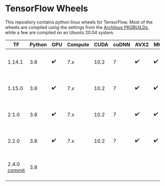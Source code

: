 # TensorFlow Wheels
This repository contains python linux wheels for TensorFlow. Most of the
wheels are compiled using the settings from the
[Archlinux PKGBUILDs](https://github.com/archlinux/svntogit-community/blob/packages/tensorflow/trunk/PKGBUILD),
while a few are compiled on an Ubuntu 20.04 system.

| TF | Python | GPU | Compute | CUDA | cuDNN | AVX2 | MKL | TensorRT | File |
|-|-|-|-|-|-|-|-|-|-|
| 1.14.1 | 3.8 | :heavy_check_mark: | 7.x | 10.2 | 7 | :heavy_check_mark: | :heavy_check_mark: | 6 | [tensorflow_gpu-1.14.1-cp38-cp38-linux_x86_64.whl](https://github.com/agkphysics/tensorflow-wheels/releases/download/tf_1.14.1_gpu_cm7x_cuda102_cudnn7_avx2_mkl_trt6/tensorflow_gpu-1.14.1-cp38-cp38-linux_x86_64.whl) |
| 1.15.0 | 3.8 | :heavy_check_mark: | 7.x | 10.2 | 7 | :heavy_check_mark: | :heavy_check_mark: | 6 | [tensorflow_gpu-1.15.0-cp38-cp38-linux_x86_64.whl](https://github.com/agkphysics/tensorflow-wheels/releases/download/tf_1.15.0_gpu_cm7x_cuda102_cudnn7_avx2_mkl_trt6/tensorflow_gpu-1.15.0-cp38-cp38-linux_x86_64.whl) |
| 2.1.0 | 3.8 | :heavy_check_mark: | 7.x | 10.2 | 7 | :heavy_check_mark: | :heavy_check_mark: | 6 | [tensorflow_gpu-2.1.0-cp38-cp38-linux_x86_64.whl](https://github.com/agkphysics/tensorflow-wheels/releases/download/tf_2.1.0_gpu_cm7x_cuda102_cudnn7_avx2_mkl_trt6/tensorflow_gpu-2.1.0-cp38-cp38-linux_x86_64.whl) |
| 2.2.0 | 3.8 | :heavy_check_mark: | 7.x | 10.2 | 7 | :heavy_check_mark: | :heavy_check_mark: | 7 | [tensorflow-2.2.0-cp38-cp38-linux_x86_64.whl](https://github.com/agkphysics/tensorflow-wheels/releases/download/tf_2.2.0_gpu_cm7x_cuda102_cudnn7_avx2_mkl_trt7/tensorflow-2.2.0-cp38-cp38-linux_x86_64.whl) |
| 2.4.0 [commit](https://github.com/tensorflow/tensorflow/commit/210cf0a0142af9d1bd21a7de82d5dd0afffc6c68) | 3.8 | | | | | | | | [tensorflow_cpu-2.4.0-cp38-cp38-linux_x86_64.whl](https://github.com/agkphysics/tensorflow-wheels/releases/download/tf_2.4.0_nogpu_noavx_nomkl/tensorflow_cpu-2.4.0-cp38-cp38-linux_x86_64.whl) |
